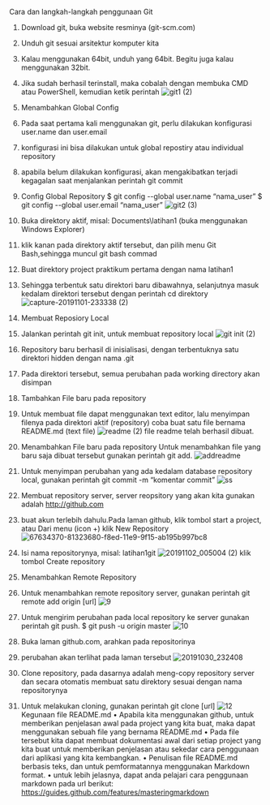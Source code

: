 

Cara dan langkah-langkah penggunaan Git
1. Download git, buka website resminya (git-scm.com)
2. Unduh git sesuai arsitektur komputer kita
3. Kalau menggunakan 64bit, unduh yang 64bit. Begitu juga kalau menggunakan 32bit.
4. Jika sudah berhasil terinstall, maka cobalah dengan membuka CMD atau PowerShell, kemudian ketik perintah
![git1 (2)](https://user-images.githubusercontent.com/57063216/68037727-f2f9ee00-fcfa-11e9-8086-17682f8fb190.png)
5. Menambahkan Global Config
6. Pada saat pertama kali menggunakan git, perlu dilakukan konfigurasi user.name dan user.email
7. konfigurasi ini bisa dilakukan untuk global repostiry atau individual repository
8. apabila belum dilakukan konfigurasi, akan mengakibatkan terjadi kegagalan saat menjalankan perintah git commit
9. Config Global Repository
$ git config --global user.name “nama_user”
$ git config --global user.email “nama_user”
![git2 (3)](https://user-images.githubusercontent.com/57063216/68038950-ab289600-fcfd-11e9-8fc9-0239671edf59.png)
10. Buka direktory aktif, misal: Documents\latihan1 (buka menggunakan Windows Explorer)
11. klik kanan pada direktory aktif tersebut, dan pilih menu Git Bash,sehingga muncul git bash commad
12. Buat direktory project praktikum pertama dengan nama latihan1
13. Sehingga terbentuk satu direktori baru dibawahnya, selanjutnya masuk kedalam direktori tersebut dengan perintah cd direktory
![capture-20191101-233338 (2)](https://user-images.githubusercontent.com/57063216/68040238-7ec24900-fd00-11e9-9f88-c3bbf6a9cb2d.png)
14. Membuat Reposiory Local
15. Jalankan perintah git init, untuk membuat repository local
![git init (2)](https://user-images.githubusercontent.com/57063216/68040919-f0e75d80-fd01-11e9-90c4-6e321b5aadb5.png)
16. Repository baru berhasil di inisialisasi, dengan terbentuknya satu direktori hidden dengan nama .git
17. Pada direktori tersebut, semua perubahan pada working directory akan disimpan
18. Tambahkan File baru pada repository
19. Untuk membuat file dapat menggunakan text editor, lalu menyimpan filenya pada direktori aktif (repository)
coba buat satu file bernama README.md (text file)
![readme (2)](https://user-images.githubusercontent.com/57063216/68041941-4b81b900-fd04-11e9-9bf7-004cecd445cf.png)
file readme telah berhasil dibuat.
20. Menambahkan File baru pada repository
Untuk menambahkan file yang baru saja dibuat tersebut gunakan perintah git add.
![addreadme](https://user-images.githubusercontent.com/57063216/68042453-82a49a00-fd05-11e9-99d3-a910ca1a1760.png)
21. Untuk menyimpan perubahan yang ada kedalam database repository local, gunakan perintah git commit -m “komentar commit”
![ss](https://user-images.githubusercontent.com/57063216/68042792-563d4d80-fd06-11e9-890f-8b6474380ff2.png)
22. Membuat repository server, server reopsitory yang akan kita gunakan adalah http://github.com
23. buat akun terlebih dahulu.Pada laman github, klik tombol start a project, atau Dari menu (icon +) klik New Repository
![67634370-81323680-f8ed-11e9-9f15-ab195b997bc8](https://user-images.githubusercontent.com/57063216/68043056-001cda00-fd07-11e9-8a2b-944b6756a89a.png)
24. Isi nama repositorynya, misal: latihan1git
![20191102_005004 (2)](https://user-images.githubusercontent.com/57063216/68045968-5bea6180-fd0d-11e9-895a-21fa98159a81.jpg)
klik tombol Create repository
25. Menambahkan Remote Repository
26. Untuk menambahkan remote repository server, gunakan perintah git remote add origin [url]
![9](https://user-images.githubusercontent.com/57063216/68044402-d3b68d00-fd09-11e9-9f0e-2ad912a11fb7.png)
27. Untuk mengirim perubahan pada local repository ke server gunakan perintah git push.
$ git push -u origin master
![10](https://user-images.githubusercontent.com/57063216/68044692-66efc280-fd0a-11e9-9cb8-d90ee0ae5a4d.png)

28. Buka laman github.com, arahkan pada repositorinya
29. perubahan akan terlihat pada laman tersebut
![20191030_232408](https://user-images.githubusercontent.com/57063216/68045280-b387cd80-fd0b-11e9-887f-56622e9fded5.jpg)
30. Clone repository, pada dasarnya adalah meng-copy repository server dan secara otomatis membuat satu direktory sesuai dengan nama repositorynya
31. Untuk melakukan cloning, gunakan perintah git clone [url]
![12](https://user-images.githubusercontent.com/57063216/68045573-648e6800-fd0c-11e9-9098-b41380a3365d.png)
Kegunaan file README.md
• Apabila kita menggunakan github, untuk memberikan penjelasan
awal pada project yang kita buat, maka dapat menggunakan sebuah
file yang bernama README.md
• Pada file tersebut kita dapat membuat dokumentasi awal dari setiap
project yang kita buat untuk memberikan penjelasan atau sekedar
cara penggunaan dari aplikasi yang kita kembangkan.
• Penulisan file README.md berbasis teks, dan untuk pemformatannya
menggunakan Markdown format.
• untuk lebih jelasnya, dapat anda pelajari cara penggunaan markdown
pada url berikut: https://guides.github.com/features/masteringmarkdown























